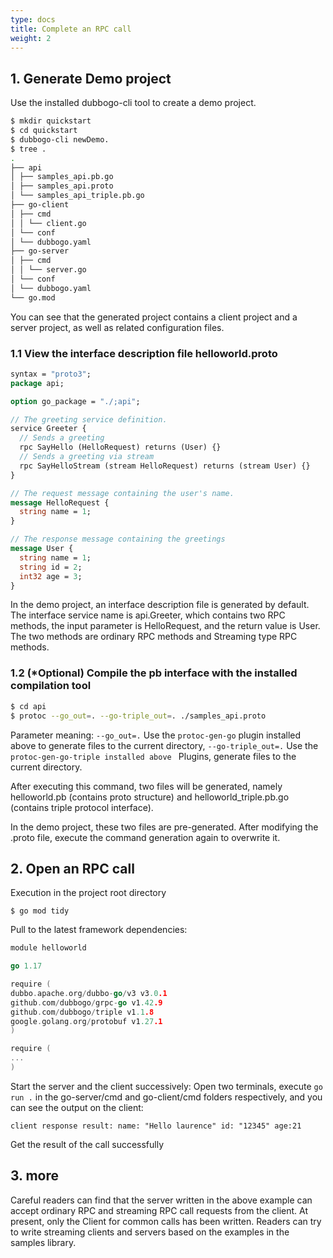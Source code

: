 ```yaml
---
type: docs
title: Complete an RPC call
weight: 2
---
```



## 1. Generate Demo project

Use the installed dubbogo-cli tool to create a demo project.

```bash
$ mkdir quickstart
$ cd quickstart
$ dubbogo-cli newDemo.
$ tree .
.
├── api
│ ├── samples_api.pb.go
│ ├── samples_api.proto
│ └── samples_api_triple.pb.go
├── go-client
│ ├── cmd
│ │ └── client.go
│ └── conf
│ └── dubbogo.yaml
├── go-server
│ ├── cmd
│ │ └── server.go
│ └── conf
│ └── dubbogo.yaml
└── go.mod
```

You can see that the generated project contains a client project and a server project, as well as related configuration files.

### 1.1 View the interface description file helloworld.proto

```protobuf
syntax = "proto3";
package api;

option go_package = "./;api";

// The greeting service definition.
service Greeter {
  // Sends a greeting
  rpc SayHello (HelloRequest) returns (User) {}
  // Sends a greeting via stream
  rpc SayHelloStream (stream HelloRequest) returns (stream User) {}
}

// The request message containing the user's name.
message HelloRequest {
  string name = 1;
}

// The response message containing the greetings
message User {
  string name = 1;
  string id = 2;
  int32 age = 3;
}
```

In the demo project, an interface description file is generated by default. The interface service name is api.Greeter, which contains two RPC methods, the input parameter is HelloRequest, and the return value is User. The two methods are ordinary RPC methods and Streaming type RPC methods.

### 1.2 (*Optional) Compile the pb interface with the installed compilation tool

```bash
$ cd api
$ protoc --go_out=. --go-triple_out=. ./samples_api.proto
```

Parameter meaning: `--go_out=.` Use the `protoc-gen-go` plugin installed above to generate files to the current directory, `--go-triple_out=.` Use the `protoc-gen-go-triple installed above ` Plugins, generate files to the current directory.

After executing this command, two files will be generated, namely helloworld.pb (contains proto structure) and helloworld_triple.pb.go (contains triple protocol interface).

In the demo project, these two files are pre-generated. After modifying the .proto file, execute the command generation again to overwrite it.

## 2. Open an RPC call

Execution in the project root directory

```
$ go mod tidy
```

Pull to the latest framework dependencies:

```go
module helloworld

go 1.17

require (
dubbo.apache.org/dubbo-go/v3 v3.0.1
github.com/dubbogo/grpc-go v1.42.9
github.com/dubbogo/triple v1.1.8
google.golang.org/protobuf v1.27.1
)

require (
...
)

```

Start the server and the client successively: Open two terminals, execute `go run .` in the go-server/cmd and go-client/cmd folders respectively, and you can see the output on the client:

```shell
client response result: name: "Hello laurence" id: "12345" age:21
```

Get the result of the call successfully

## 3. more

Careful readers can find that the server written in the above example can accept ordinary RPC and streaming RPC call requests from the client. At present, only the Client for common calls has been written. Readers can try to write streaming clients and servers based on the examples in the samples library.
